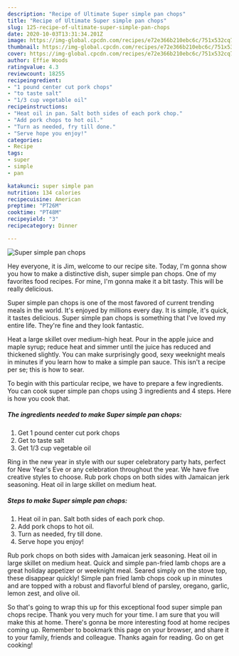 ```yaml
---
description: "Recipe of Ultimate Super simple pan chops"
title: "Recipe of Ultimate Super simple pan chops"
slug: 125-recipe-of-ultimate-super-simple-pan-chops
date: 2020-10-03T13:31:34.201Z
image: https://img-global.cpcdn.com/recipes/e72e366b210ebc6c/751x532cq70/super-simple-pan-chops-recipe-main-photo.jpg
thumbnail: https://img-global.cpcdn.com/recipes/e72e366b210ebc6c/751x532cq70/super-simple-pan-chops-recipe-main-photo.jpg
cover: https://img-global.cpcdn.com/recipes/e72e366b210ebc6c/751x532cq70/super-simple-pan-chops-recipe-main-photo.jpg
author: Effie Woods
ratingvalue: 4.3
reviewcount: 18255
recipeingredient:
- "1 pound center cut pork chops"
- "to taste salt"
- "1/3 cup vegetable oil"
recipeinstructions:
- "Heat oil in pan. Salt both sides of each pork chop."
- "Add pork chops to hot oil."
- "Turn as needed, fry till done."
- "Serve hope you enjoy!"
categories:
- Recipe
tags:
- super
- simple
- pan

katakunci: super simple pan 
nutrition: 134 calories
recipecuisine: American
preptime: "PT26M"
cooktime: "PT48M"
recipeyield: "3"
recipecategory: Dinner

---
```



![Super simple pan chops](https://img-global.cpcdn.com/recipes/e72e366b210ebc6c/751x532cq70/super-simple-pan-chops-recipe-main-photo.jpg)

Hey everyone, it is Jim, welcome to our recipe site. Today, I'm gonna show you how to make a distinctive dish, super simple pan chops. One of my favorites food recipes. For mine, I'm gonna make it a bit tasty. This will be really delicious.

Super simple pan chops is one of the most favored of current trending meals in the world. It's enjoyed by millions every day. It is simple, it's quick, it tastes delicious. Super simple pan chops is something that I've loved my entire life. They're fine and they look fantastic.

Heat a large skillet over medium-high heat. Pour in the apple juice and maple syrup; reduce heat and simmer until the juice has reduced and thickened slightly. You can make surprisingly good, sexy weeknight meals in minutes if you learn how to make a simple pan sauce. This isn&#39;t a recipe per se; this is how to sear.


To begin with this particular recipe, we have to prepare a few ingredients. You can cook super simple pan chops using 3 ingredients and 4 steps. Here is how you cook that.

<!--inarticleads1-->

##### The ingredients needed to make Super simple pan chops:

1. Get 1 pound center cut pork chops
1. Get to taste salt
1. Get 1/3 cup vegetable oil


Ring in the new year in style with our super celebratory party hats, perfect for New Year&#39;s Eve or any celebration throughout the year. We have five creative styles to choose. Rub pork chops on both sides with Jamaican jerk seasoning. Heat oil in large skillet on medium heat. 

<!--inarticleads2-->

##### Steps to make Super simple pan chops:

1. Heat oil in pan. Salt both sides of each pork chop.
1. Add pork chops to hot oil.
1. Turn as needed, fry till done.
1. Serve hope you enjoy!


Rub pork chops on both sides with Jamaican jerk seasoning. Heat oil in large skillet on medium heat. Quick and simple pan-fried lamb chops are a great holiday appetizer or weeknight meal. Seared simply on the stove top, these disappear quickly! Simple pan fried lamb chops cook up in minutes and are topped with a robust and flavorful blend of parsley, oregano, garlic, lemon zest, and olive oil. 

So that's going to wrap this up for this exceptional food super simple pan chops recipe. Thank you very much for your time. I am sure that you will make this at home. There's gonna be more interesting food at home recipes coming up. Remember to bookmark this page on your browser, and share it to your family, friends and colleague. Thanks again for reading. Go on get cooking!
